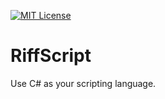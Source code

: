 [![MIT License](http://img.shields.io/badge/license-MIT-blue.svg?style=flat-square)](http://opensource.org/licenses/MIT)

# RiffScript

Use C# as your scripting language.
